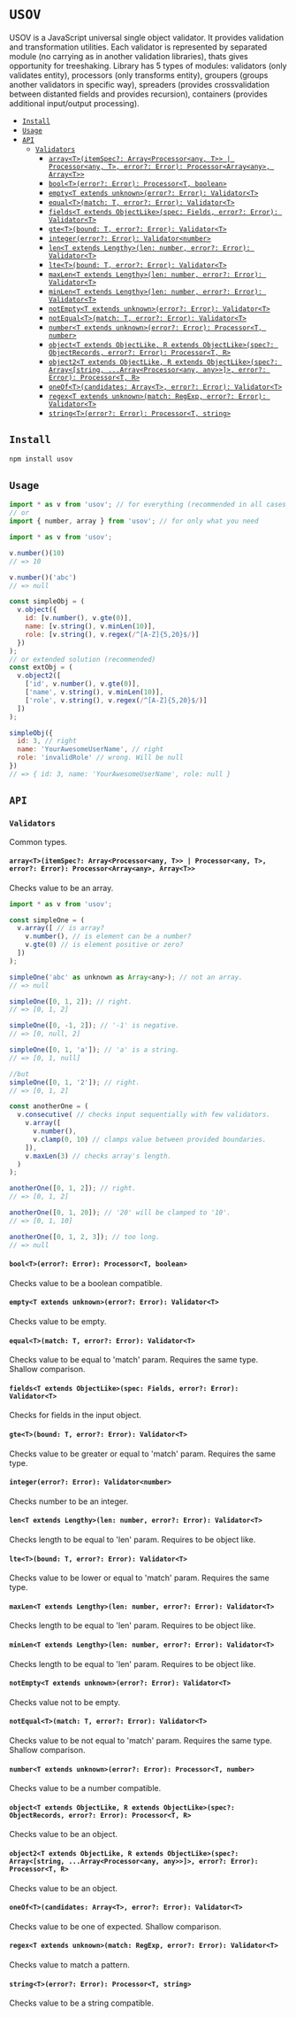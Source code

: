 # `USOV`
USOV is a JavaScript universal single object validator. It provides validation and transformation utilities. Each validator is represented by separated module (no carrying as in another validation libraries), thats gives opportunity for treeshaking. Library has 5 types of modules: validators (only validates entity), processors (only transforms entity), groupers (groups another validators in specific way), spreaders (provides crossvalidation between distanted fields and provides recursion), containers (provides additional input/output processing).
<!-- START doctoc generated TOC please keep comment here to allow auto update -->
<!-- DON'T EDIT THIS SECTION, INSTEAD RE-RUN doctoc TO UPDATE -->


- [`Install`](#install)
- [`Usage`](#usage)
- [`API`](#api)
  - [`Validators`](#validators)
    - [`array<T>(itemSpec?: Array<Processor<any, T>> | Processor<any, T>, error?: Error): Processor<Array<any>, Array<T>>`](#arraytitemspec-arrayprocessorany-t--processorany-t-error-error-processorarrayany-arrayt)
    - [`bool<T>(error?: Error): Processor<T, boolean>`](#boolterror-error-processort-boolean)
    - [`empty<T extends unknown>(error?: Error): Validator<T>`](#emptyt-extends-unknownerror-error-validatort)
    - [`equal<T>(match: T, error?: Error): Validator<T>`](#equaltmatch-t-error-error-validatort)
    - [`fields<T extends ObjectLike>(spec: Fields, error?: Error): Validator<T>`](#fieldst-extends-objectlikespec-fields-error-error-validatort)
    - [`gte<T>(bound: T, error?: Error): Validator<T>`](#gtetbound-t-error-error-validatort)
    - [`integer(error?: Error): Validator<number>`](#integererror-error-validatornumber)
    - [`len<T extends Lengthy>(len: number, error?: Error): Validator<T>`](#lent-extends-lengthylen-number-error-error-validatort)
    - [`lte<T>(bound: T, error?: Error): Validator<T>`](#ltetbound-t-error-error-validatort)
    - [`maxLen<T extends Lengthy>(len: number, error?: Error): Validator<T>`](#maxlent-extends-lengthylen-number-error-error-validatort)
    - [`minLen<T extends Lengthy>(len: number, error?: Error): Validator<T>`](#minlent-extends-lengthylen-number-error-error-validatort)
    - [`notEmpty<T extends unknown>(error?: Error): Validator<T>`](#notemptyt-extends-unknownerror-error-validatort)
    - [`notEqual<T>(match: T, error?: Error): Validator<T>`](#notequaltmatch-t-error-error-validatort)
    - [`number<T extends unknown>(error?: Error): Processor<T, number>`](#numbert-extends-unknownerror-error-processort-number)
    - [`object<T extends ObjectLike, R extends ObjectLike>(spec?: ObjectRecords, error?: Error): Processor<T, R>`](#objectt-extends-objectlike-r-extends-objectlikespec-objectrecords-error-error-processort-r)
    - [`object2<T extends ObjectLike, R extends ObjectLike>(spec?: Array<[string, ...Array<Processor<any, any>>]>, error?: Error): Processor<T, R>`](#object2t-extends-objectlike-r-extends-objectlikespec-arraystring-arrayprocessorany-any-error-error-processort-r)
    - [`oneOf<T>(candidates: Array<T>, error?: Error): Validator<T>`](#oneoftcandidates-arrayt-error-error-validatort)
    - [`regex<T extends unknown>(match: RegExp, error?: Error): Validator<T>`](#regext-extends-unknownmatch-regexp-error-error-validatort)
    - [`string<T>(error?: Error): Processor<T, string>`](#stringterror-error-processort-string)

<!-- END doctoc generated TOC please keep comment here to allow auto update -->
## `Install`
```sh
npm install usov
```
## `Usage`
```js
import * as v from 'usov'; // for everything (recommended in all cases for better minification result e.g. in webpack)
// or
import { number, array } from 'usov'; // for only what you need
```

```js
import * as v from 'usov';

v.number()(10)
// => 10

v.number()('abc')
// => null

const simpleObj = (
  v.object({
    id: [v.number(), v.gte(0)],
    name: [v.string(), v.minLen(10)],
    role: [v.string(), v.regex(/^[A-Z]{5,20}$/)]
  })
);
// or extended solution (recommended)
const extObj = (
  v.object2([
    ['id', v.number(), v.gte(0)],
    ['name', v.string(), v.minLen(10)],
    ['role', v.string(), v.regex(/^[A-Z]{5,20}$/)]
  ])
);

simpleObj({
  id: 3, // right
  name: 'YourAwesomeUserName', // right
  role: 'invalidRole' // wrong. Will be null
})
// => { id: 3, name: 'YourAwesomeUserName', role: null }
```
## `API`
### `Validators`
Common types.
#### `array<T>(itemSpec?: Array<Processor<any, T>> | Processor<any, T>, error?: Error): Processor<Array<any>, Array<T>>`

Checks value to be an array.

```js
import * as v from 'usov';

const simpleOne = (
  v.array([ // is array?
    v.number(), // is element can be a number?
    v.gte(0) // is element positive or zero?
  ])
);

simpleOne('abc' as unknown as Array<any>); // not an array.
// => null

simpleOne([0, 1, 2]); // right.
// => [0, 1, 2]

simpleOne([0, -1, 2]); // '-1' is negative.
// => [0, null, 2]

simpleOne([0, 1, 'a']); // 'a' is a string.
// => [0, 1, null]

//but
simpleOne([0, 1, '2']); // right.
// => [0, 1, 2]

const anotherOne = (
  v.consecutive( // checks input sequentially with few validators.
    v.array([
      v.number(),
      v.clamp(0, 10) // clamps value between provided boundaries.
    ]),
    v.maxLen(3) // checks array's length.
  )
);

anotherOne([0, 1, 2]); // right.
// => [0, 1, 2]

anotherOne([0, 1, 20]); // '20' will be clamped to '10'.
// => [0, 1, 10]

anotherOne([0, 1, 2, 3]); // too long.
// => null
```

#### `bool<T>(error?: Error): Processor<T, boolean>`

Checks value to be a boolean compatible.

#### `empty<T extends unknown>(error?: Error): Validator<T>`

Checks value to be empty.

#### `equal<T>(match: T, error?: Error): Validator<T>`

Checks value to be equal to 'match' param. Requires the same type. Shallow comparison.

#### `fields<T extends ObjectLike>(spec: Fields, error?: Error): Validator<T>`

Checks for fields in the input object.

#### `gte<T>(bound: T, error?: Error): Validator<T>`

Checks value to be greater or equal to 'match' param. Requires the same type.

#### `integer(error?: Error): Validator<number>`

Checks number to be an integer.

#### `len<T extends Lengthy>(len: number, error?: Error): Validator<T>`

Checks length to be equal to 'len' param. Requires to be object like.

#### `lte<T>(bound: T, error?: Error): Validator<T>`

Checks value to be lower or equal to 'match' param. Requires the same type.

#### `maxLen<T extends Lengthy>(len: number, error?: Error): Validator<T>`

Checks length to be equal to 'len' param. Requires to be object like.

#### `minLen<T extends Lengthy>(len: number, error?: Error): Validator<T>`

Checks length to be equal to 'len' param. Requires to be object like.

#### `notEmpty<T extends unknown>(error?: Error): Validator<T>`

Checks value not to be empty.

#### `notEqual<T>(match: T, error?: Error): Validator<T>`

Checks value to be not equal to 'match' param. Requires the same type. Shallow comparison.

#### `number<T extends unknown>(error?: Error): Processor<T, number>`

Checks value to be a number compatible.

#### `object<T extends ObjectLike, R extends ObjectLike>(spec?: ObjectRecords, error?: Error): Processor<T, R>`

Checks value to be an object.

#### `object2<T extends ObjectLike, R extends ObjectLike>(spec?: Array<[string, ...Array<Processor<any, any>>]>, error?: Error): Processor<T, R>`

Checks value to be an object.

#### `oneOf<T>(candidates: Array<T>, error?: Error): Validator<T>`

Checks value to be one of expected. Shallow comparison.

#### `regex<T extends unknown>(match: RegExp, error?: Error): Validator<T>`

Checks value to match a pattern.

#### `string<T>(error?: Error): Processor<T, string>`

Checks value to be a string compatible.

